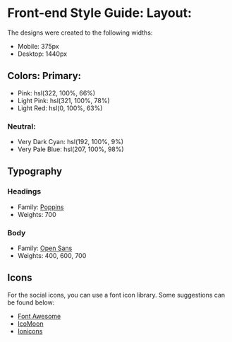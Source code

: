# Front-end Style Guide: Layout:
The designs were created to the following widths:
- Mobile: 375px
- Desktop: 1440px
## Colors: Primary:
- Pink: hsl(322, 100%, 66%)
- Light Pink: hsl(321, 100%, 78%)
- Light Red: hsl(0, 100%, 63%)

### Neutral:
- Very Dark Cyan: hsl(192, 100%, 9%)
- Very Pale Blue: hsl(207, 100%, 98%)

## Typography
### Headings
- Family: [Poppins](https://fonts.google.com/specimen/Poppins)
- Weights: 700

### Body
- Family: [Open Sans](https://fonts.google.com/specimen/Open+Sans)
- Weights: 400, 600, 700

## Icons
For the social icons, you can use a font icon library. Some suggestions can be found below:
- [Font Awesome](https://fontawesome.com/)
- [IcoMoon](https://icomoon.io/)
- [Ionicons](https://ionicons.com/)
